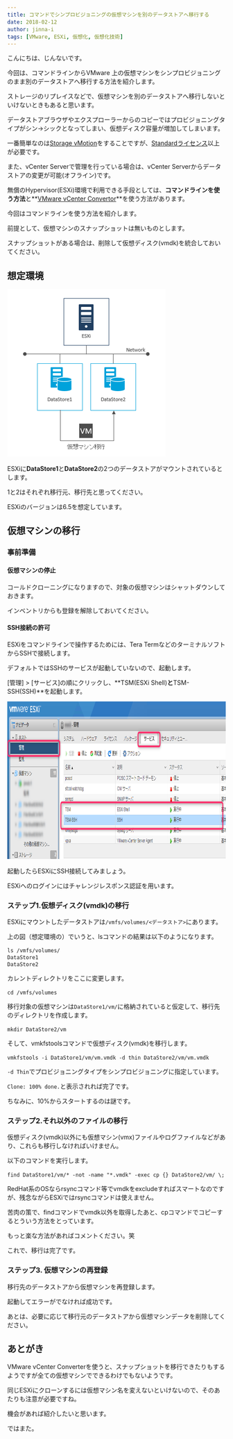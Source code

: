 ```yaml
---
title: コマンドでシンプロビジョニングの仮想マシンを別のデータストアへ移行する
date: 2018-02-12
author: jinna-i
tags: [VMware, ESXi, 仮想化, 仮想化技術]
---
```


こんにちは、じんないです。

今回は、コマンドラインからVMware 上の仮想マシンをシンプロビジョニングのまま別のデータストアへ移行する方法を紹介します。

ストレージのリプレイスなどで、仮想マシンを別のデータストアへ移行しないといけないときもあると思います。

データストアブラウザやエクスプローラーからのコピーではプロビジョニングタイプがシン→シックとなってしまい、仮想ディスク容量が増加してしまいます。

一番簡単なのは[Storage vMotion](https://docs.vmware.com/jp/VMware-vSphere/6.5/com.vmware.vsphere.vcenterhost.doc/GUID-AB266895-BAA4-4BF3-894E-47F99DC7B77F.html)をすることですが、[Standardライセンス](https://www.networld.co.jp/product/vmware/pro_info/vsphere/edition/latest/)以上が必要です。

また、vCenter Serverで管理を行っている場合は、vCenter Serverからデータストアの変更が可能(オフライン)です。

無償のHypervisor(ESXi)環境で利用できる手段としては、**コマンドラインを使う方法**と**[VMware vCenter Convertor](https://my.vmware.com/jp/web/vmware/info/slug/infrastructure_operations_management/vmware_vcenter_converter_standalone/5_5)**を使う方法があります。

今回はコマンドラインを使う方法を紹介します。

前提として、仮想マシンのスナップショットは無いものとします。

スナップショットがある場合は、削除して仮想ディスク(vmdk)を統合しておいてください。

## 想定環境

<a href="images/migration-to-another-data-store-with-thin-provisioning-1.png"><img src="images/migration-to-another-data-store-with-thin-provisioning-1.png" alt="" width="366" height="386" class="alignnone size-full wp-image-6557" /></a>

ESXiに**DataStore1**と**DataStore2**の2つのデータストアがマウントされているとします。

1と2はそれぞれ移行元、移行先と思ってください。

ESXiのバージョンは6.5を想定しています。

## 仮想マシンの移行

### 事前準備

#### 仮想マシンの停止

コールドクローニングになりますので、対象の仮想マシンはシャットダウンしておきます。

インベントリからも登録を解除しておいてください。

#### SSH接続の許可
ESXiをコマンドラインで操作するためには、Tera TermなどのターミナルソフトからSSHで接続します。

デフォルトではSSHのサービスが起動していないので、起動します。

[管理] > [サービス]の順にクリックし、**TSM(ESXi Shell)**と**TSM-SSH(SSH)**を起動します。

<a href="images/migration-to-another-data-store-with-thin-provisioning-2.png"><img src="images/migration-to-another-data-store-with-thin-provisioning-2.png" alt="" width="1002" height="363" class="alignnone size-full wp-image-6558" /></a>

起動したらESXiにSSH接続してみましょう。

ESXiへのログインにはチャレンジレスポンス認証を用います。

### ステップ1.仮想ディスク(vmdk)の移行

ESXiにマウントしたデータストアは`/vmfs/volumes/<データストア>`にあります。

上の図（想定環境の）でいうと、lsコマンドの結果は以下のようになります。

```
ls /vmfs/volumes/
DataStore1
DataStore2
```

カレントディレクトリをここに変更します。

`cd /vmfs/volumes`

移行対象の仮想マシンは`DataStore1/vm/`に格納されていると仮定して、移行先のディレクトリを作成します。

`mkdir DataStore2/vm`

そして、vmkfstoolsコマンドで仮想ディスク(vmdk)を移行します。

`vmkfstools -i DataStore1/vm/vm.vmdk -d thin DataStore2/vm/vm.vmdk`

`-d Thin`でプロビジョニングタイプをシンプロビジョニングに指定しています。

`Clone: 100% done.`と表示されれば完了です。

ちなみに、10%からスタートするのは謎です。

### ステップ2.それ以外のファイルの移行

仮想ディスク(vmdk)以外にも仮想マシン(vmx)ファイルやログファイルなどがあり、これらも移行しなければいけません。

以下のコマンドを実行します。

`find DataStore1/vm/* -not -name "*.vmdk" -exec cp {} DataStore2/vm/ \;`

RedHat系のOSならrsyncコマンド等でvmdkをexcludeすればスマートなのですが、残念ながらESXiではrsyncコマンドは使えません。

苦肉の策で、findコマンドでvmdk以外を取得したあと、cpコマンドでコピーするとういう方法をとっています。

もっと楽な方法があればコメントください。笑

これで、移行は完了です。

### ステップ3. 仮想マシンの再登録

移行先のデータストアから仮想マシンを再登録します。

起動してエラーがでなければ成功です。

あとは、必要に応じて移行元のデータストアから仮想マシンデータを削除してください。

## あとがき

VMware vCenter Converterを使うと、スナップショットを移行できたりもするようですが全ての仮想マシンでできるわけでもないようです。

同じESXiにクローンするには仮想マシン名を変えないといけないので、そのあたりも注意が必要ですね。

機会があれば紹介したいと思います。

ではまた。